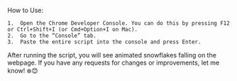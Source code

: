 How to Use:

	1.	Open the Chrome Developer Console. You can do this by pressing F12 or Ctrl+Shift+I (or Cmd+Option+I on Mac).
	2.	Go to the “Console” tab.
	3.	Paste the entire script into the console and press Enter.

After running the script, you will see animated snowflakes falling on the webpage. If you have any requests for changes or improvements, let me know! ❄️😊
